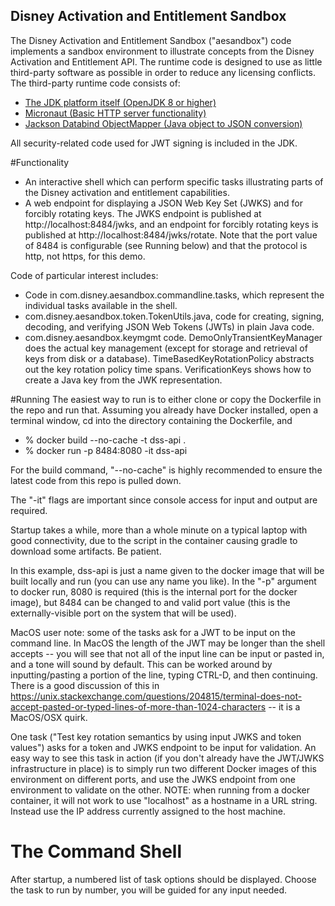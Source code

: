 ## Disney Activation and Entitlement Sandbox

The Disney Activation and Entitlement Sandbox ("aesandbox") code implements a sandbox environment to illustrate concepts from the Disney Activation and Entitlement API. The
runtime code is designed to use as little third-party software as possible in order to reduce any licensing conflicts.
The third-party runtime code consists of:
- [The JDK platform itself (OpenJDK 8 or higher)](https://openjdk.java.net/projects/jdk8/)
- [Micronaut (Basic HTTP server functionality)](https://micronaut.io)
- [Jackson Databind ObjectMapper (Java object to JSON conversion)](https://github.com/FasterXML/jackson-databind)

All security-related code used for JWT signing is included in the JDK.

#Functionality
- An interactive shell which can perform specific tasks illustrating parts of the Disney activation and entitlement
capabilities.
- A web endpoint for displaying a JSON Web Key Set (JWKS) and for forcibly rotating keys.  The JWKS endpoint is published at http://localhost:8484/jwks, and an endpoint for forcibly rotating keys is published at http://localhost:8484/jwks/rotate.  Note that the port value of 8484 is configurable (see Running below) and that the protocol is http, not https, for this demo.

Code of particular interest includes:
- Code in com.disney.aesandbox.commandline.tasks, which represent the individual tasks available in the shell.
- com.disney.aesandbox.token.TokenUtils.java, code for creating, signing, decoding, and verifying JSON Web Tokens (JWTs) in plain Java code.
- com.disney.aesandbox.keymgmt code.  DemoOnlyTransientKeyManager does the actual key management (except for storage
and retrieval of keys from disk or a database). TimeBasedKeyRotationPolicy abstracts out the key rotation policy
time spans. VerificationKeys shows how to create a Java key from the JWK representation.

#Running
The easiest way to run is to either clone or copy the Dockerfile in the repo and run that.  Assuming you already have Docker installed, open a terminal window, cd into the directory containing the Dockerfile, and
- % docker build --no-cache -t dss-api .
- % docker run -p 8484:8080 -it dss-api

For the build command, "--no-cache" is highly recommended to ensure the latest code from this repo is pulled down.

The "-it" flags are important since console access for input and output are required.

Startup takes a while, more than a whole minute on a typical laptop with good connectivity, due to the script in the container causing gradle to download some artifacts.  Be patient.

In this example, dss-api is just a name given to the docker image that will be built locally and run (you can use any name you like).  In the "-p" argument to docker run, 8080 is required (this is the internal port for the docker image), but 8484 can be changed to and valid port value (this is the externally-visible port on the system that will be used).

MacOS user note: some of the tasks ask for a JWT to be input on the command line.  In MacOS the length of the JWT may be longer than the shell accepts -- you will see that not all of the input line can be input or pasted in, and a tone will sound by default.  This can be worked around by inputting/pasting a portion of the line, typing CTRL-D, and then continuing.  There is a good discussion of this in https://unix.stackexchange.com/questions/204815/terminal-does-not-accept-pasted-or-typed-lines-of-more-than-1024-characters -- it is a MacOS/OSX quirk.

One task ("Test key rotation semantics by using input JWKS and token values") asks for a token and JWKS endpoint to be input for validation.  An easy way to see this task in action (if you don't already have the JWT/JWKS infrastructure in place) is to simply run two different Docker images of this environment on different ports, and use the JWKS endpoint from one environment to validate on the other.  NOTE: when running from a docker container, it will not work to use "localhost" as a hostname in a URL string.  Instead use the IP address currently assigned to the host machine.

# The Command Shell

After startup, a numbered list of task options should be displayed.  Choose the task to run by number, you will be guided for any input needed.